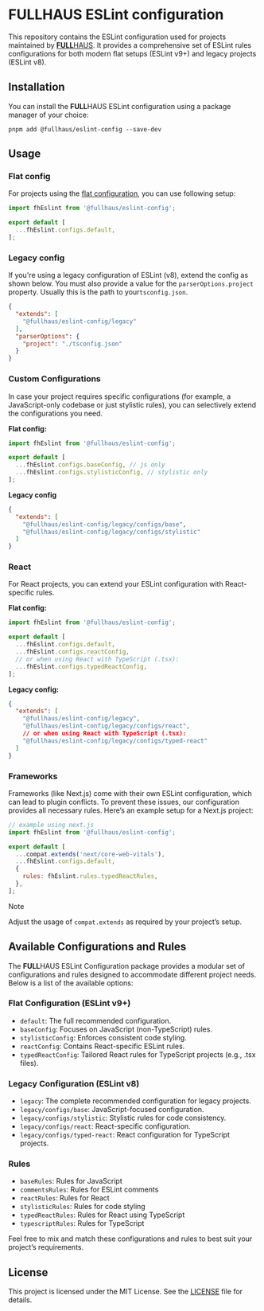 # FULLHAUS ESLint configuration

This repository contains the ESLint configuration used for projects maintained by [**FULL**HAUS](https://www.fullhaus.de/). It provides
a comprehensive set of ESLint rules configurations for both modern flat setups (ESLint v9+) and legacy projects (ESLint v8).

## Installation

You can install the **FULL**HAUS ESLint configuration using a package manager of your choice:
```shell
pnpm add @fullhaus/eslint-config --save-dev
```

## Usage

### Flat config

For projects using the [flat configuration](https://eslint.org/docs/latest/use/configure/configuration-files), you can use following setup:

```js
import fhEslint from '@fullhaus/eslint-config';

export default [
  ...fhEslint.configs.default,
];
```

### Legacy config

If you're using a legacy configuration of ESLint (v8), extend the config as shown below. You must also provide a value
for the `parserOptions.project` property. Usually this is the path to your`tsconfig.json`.

```json
{
  "extends": [
    "@fullhaus/eslint-config/legacy"
  ],
  "parserOptions": {
    "project": "./tsconfig.json"
  }
}
```

### Custom Configurations

In case your project requires specific configurations (for example, a JavaScript-only codebase or just stylistic rules), you can selectively extend the configurations you need.

**Flat config:**

```js
import fhEslint from '@fullhaus/eslint-config';

export default [
  ...fhEslint.configs.baseConfig, // js only
  ...fhEslint.configs.stylisticConfig, // stylistic only
];
```

**Legacy config**
```json
{
  "extends": [
    "@fullhaus/eslint-config/legacy/configs/base",
    "@fullhaus/eslint-config/legacy/configs/stylistic"
  ]
}
```

### React

For React projects, you can extend your ESLint configuration with React-specific rules.

**Flat config:**

```js
import fhEslint from '@fullhaus/eslint-config';

export default [
  ...fhEslint.configs.default,
  ...fhEslint.configs.reactConfig,
  // or when using React with TypeScript (.tsx):
  ...fhEslint.configs.typedReactConfig,
];
```

**Legacy config:**

```json lines
{
  "extends": [
    "@fullhaus/eslint-config/legacy",
    "@fullhaus/eslint-config/legacy/configs/react",
    // or when using React with TypeScript (.tsx):
    "@fullhaus/eslint-config/legacy/configs/typed-react"
  ]
}
```

### Frameworks
Frameworks (like Next.js) come with their own ESLint configuration, which can lead to plugin conflicts. To prevent these issues, our configuration provides all necessary rules. Here’s an example setup for a Next.js project:

```js
// example using next.js
import fhEslint from '@fullhaus/eslint-config';

export default [
  ...compat.extends('next/core-web-vitals'),
  ...fhEslint.configs.default,
  {
    rules: fhEslint.rules.typedReactRules,
  },
];
```
> [!NOTE]
> Adjust the usage of `compat.extends` as required by your project’s setup.

## Available Configurations and Rules
The **FULL**HAUS ESLint Configuration package provides a modular set of configurations and rules designed to accommodate different project needs. Below is a list of the available options:

### Flat Configuration (ESLint v9+)
- `default`: The full recommended configuration.
- `baseConfig`: Focuses on JavaScript (non-TypeScript) rules.
- `stylisticConfig`: Enforces consistent code styling.
- `reactConfig`: Contains React-specific ESLint rules.
- `typedReactConfig`: Tailored React rules for TypeScript projects (e.g., .tsx files).

### Legacy Configuration (ESLint v8)
- `legacy`: The complete recommended configuration for legacy projects.
- `legacy/configs/base`: JavaScript-focused configuration.
- `legacy/configs/stylistic`: Stylistic rules for code consistency.
- `legacy/configs/react`: React-specific configuration.
- `legacy/configs/typed-react`: React configuration for TypeScript projects.

### Rules
- `baseRules`: Rules for JavaScript
- `commentsRules`: Rules for ESLint comments
- `reactRules`: Rules for React
- `stylisticRules`: Rules for code styling
- `typedReactRules`: Rules for React using TypeScript
- `typescriptRules`: Rules for TypeScript

Feel free to mix and match these configurations and rules to best suit your project’s requirements.

## License

This project is licensed under the MIT License. See the [LICENSE](LICENSE) file for details.
